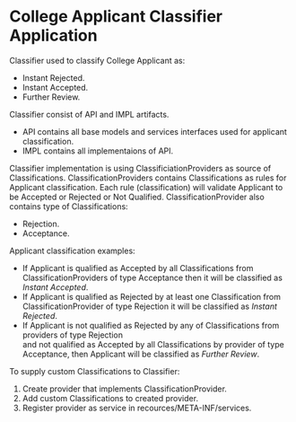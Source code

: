 # College Applicant Classifier Application

Classifier used to classify College Applicant as:
* Instant Rejected.
* Instant Accepted.
* Further Review.

Classifier consist of API and IMPL artifacts.
* API contains all base models and services interfaces used for applicant classification.
* IMPL contains all implementaions of API.

Classifier implementation is using ClassificiationProviders as source of Classifications.
ClassificationProviders contains Classifications as rules for Applicant classification.
Each rule (classification) will validate Applicant to be Accepted or Rejected or Not Qualified.
ClassificationProvider also contains type of Classifications:
* Rejection.
* Acceptance.

Applicant classification examples:
* If Applicant is qualified as Accepted by all Classifications from ClassificationProviders of type Acceptance then it will be classified as _Instant Accepted_.
* If Applicant is qualified as Rejected by at least one Classification from ClassificationProvider of type Rejection it will be classified as _Instant Rejected_.
* If Applicant is not qualified as Rejected by any of Classifications from providers of type Rejection  
and not qualified as Accepted by all Classifications by provider of type Acceptance, then Applicant will be classified as _Further Review_.

To supply custom Classifications to Classifier:
1. Create provider that implements ClassificationProvider.
2. Add custom Classifications to created provider.
3. Register provider as service in recources/META-INF/services.
